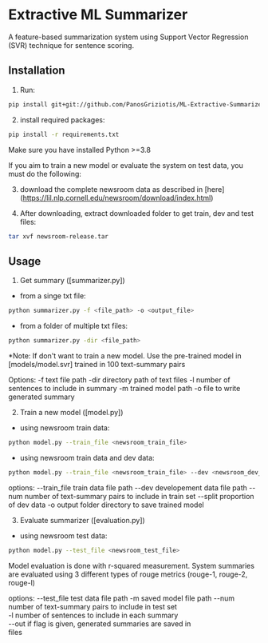 # Extractive ML Summarizer

A feature-based summarization system using Support Vector Regression (SVR) technique for sentence scoring. 

## Installation

1) Run:

```bash
pip install git+git://github.com/PanosGriziotis/ML-Extractive-Summarizer.git
```

2) install required packages:

```bash
pip install -r requirements.txt
```
Make sure you have installed Python >=3.8

If you aim to train a new model or evaluate the system on test data, you must do the following:

3) download the complete newsroom data as described in [here] (https://lil.nlp.cornell.edu/newsroom/download/index.html)

2) After downloading, extract downloaded folder to get train, dev and test files:

```bash
tar xvf newsroom-release.tar
```

## Usage

1) Get summary ([summarizer.py])

- from  a singe txt file:

```bash
python summarizer.py -f <file_path> -o <output_file>
```
- from a folder of multiple txt files:

```bash
python summarizer.py -dir <file_path>
```
*Note: If don't want to train a new model. Use the pre-trained model in [models/model.svr] trained in 100 text-summary pairs

Options:
  -f          text file path
  -dir        directory path of text files
  -l          number of sentences to include in summary
  -m          trained model path
  -o          file to write generated summary


2) Train a new model ([model.py])

- using newsroom train data:

```bash
python model.py --train_file <newsroom_train_file> 
```
- using newsroom train data and dev data:

```bash
python model.py --train_file <newsroom_train_file> --dev <newsroom_dev_file>
```
options:
  --train_file   train data file path
  --dev          developement data file path
  --num          number of text-summary pairs to include in train set
  --split        proportion of dev data
  -o             output folder directory to save trained model  

3) Evaluate summarizer ([evaluation.py])

- using newsroom test data:

```bash
python model.py --test_file <newsroom_test_file> 
```
Model evaluation is done with r-squared measurement. System summaries are evaluated using 3 different types of rouge metrics (rouge-1, rouge-2, rouge-l)

options:
  --test_file   test data file path
  -m            saved model file path
  --num         number of text-summary pairs to include in test set  
  -l            number of sentences to include in each summary       
  --out         if flag is given, generated summaries are saved in   
                files
